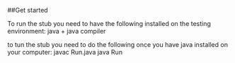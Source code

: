 ##Get started

To run the stub you need to have the following installed on the testing environment:
	java + java compiler

to tun the stub you need to do the following once you have java installed on your computer:
	javac Run.java
	java Run
